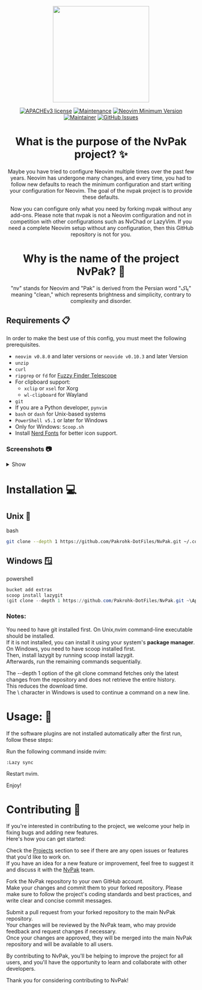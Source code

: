 <p align="center">
  <img width="256" height="256" src="https://user-images.githubusercontent.com/27810360/190279839-f6685b5f-4c56-41b3-b1b5-a8768cc52fb6.gif">
</p>

<div align="center">

[![APACHEv3 license](https://img.shields.io/badge/License-APACHEv2-red.svg?style=flat-square)](https://github.com/Pakrohk-DotFiles/NvPak/blob/main/LICENSE)
[![Maintenance](https://img.shields.io/badge/Maintained%3F-yes-green.svg?style=flat-square)](https://github.com/Pakrohk-DotFiles/NvPak/graphs/commit-activity)
[![Neovim Minimum Version](https://img.shields.io/badge/Neovim-0.8.0-blueviolet.svg?style=flat-square&logo=Neovim&color=90E59A&logoColor=white)](https://github.com/neovim/neovim)
[![Maintainer](https://img.shields.io/badge/maintainer-theMaintainer-blue?style=flat-square)](https://github.com/Pakrohk)
[![GitHub Issues](https://img.shields.io/github/issues/pakrohk-dotfiles/NvPak.svg?style=flat-square&label=Issues&color=d77982)](https://github.com/Pakrohk-DotFiles/NvPak/issues)

# What is the purpose of the NvPak project? ✨

Maybe you have tried to configure Neovim multiple times over the past few years. Neovim has undergone many changes, and every time, you had to follow new defaults to reach the minimum configuration and start writing your configuration for Neovim. The goal of the nvpak project is to provide these defaults.

Now you can configure only what you need by forking nvpak without any add-ons. Please note that nvpak is not a Neovim configuration and not in competition with other configurations such as NvChad or LazyVim. If you need a complete Neovim setup without any configuration, then this GitHub repository is not for you.

# Why is the name of the project NvPak? 🌟

"nv" stands for Neovim and "Pak" is derived from the Persian word "پاک" meaning "clean," which represents brightness and simplicity, contrary to complexity and disorder. 

</div>

## Requirements 📋

In order to make the best use of this config, you must meet the following prerequisites.

- `neovim v0.8.0` and later versions or `neovide v0.10.3` and later Version
- `unzip`
- `curl`
- `ripgrep` or `fd` for [Fuzzy Finder Telescope](https://github.com/BurntSushi/ripgrep)
- For clipboard support:
  - `xclip` or `xsel` for Xorg
  - `wl-clipboard` for Wayland
- `git`
- If you are a Python developer, `pynvim`
- `bash` or `dash` for Unix-based systems
- `PowerShell v5.1` or later for Windows
- Only for Windows: `Scoop.sh`
- Install [Nerd Fonts](https://github.com/ryanoasis/nerd-fonts) for better icon support.

### Screenshots 📷

<details>
<summary>
Show
</summary>
<br>



![full](https://user-images.githubusercontent.com/27810360/215935940-81f0b59b-9382-4915-a395-f6903f07c1a8.png)

![autocompelet](https://user-images.githubusercontent.com/27810360/215936237-96bc8604-1597-4aa9-bbfb-4709cae73016.png)

![NeoVide](https://user-images.githubusercontent.com/27810360/181910971-43f34b7f-116a-4981-a9d6-37db0c1526f1.png)

![Fuzzy Finder](https://user-images.githubusercontent.com/48873115/217238383-51c83389-ef78-414c-bdda-2896033ce389.png)

![CmdLine](https://user-images.githubusercontent.com/27810360/181955593-80e4480b-e158-4be7-abe0-0509072d1118.png)

![show error and warns details](https://user-images.githubusercontent.com/27810360/215936761-4ec5c34c-789e-426f-91a4-dca3b6b2a7d1.png)

</details>

# Installation 💻
## Unix 🐧
bash
```bash
git clone --depth 1 https://github.com/Pakrohk-DotFiles/NvPak.git ~/.config/nvim && nvim
```
## Windows 🪟
powershell
```powershell
bucket add extras
scoop install lazygit
(git clone --depth 1 https://github.com/Pakrohk-DotFiles/NvPak.git ~\AppData\Local\nvim\) -and (nvim)
```
### Notes:

You need to have git installed first.
On Unix,nvim command-line executable should be installed. \
If it is not installed, you can install it using your system's **package manager**.\
On Windows, you need to have scoop installed first. \
Then, install lazygit by running scoop install lazygit.\
Afterwards, run the remaining commands sequentially.

The --depth 1 option of the git clone command fetches only the latest changes from the repository and does not retrieve the entire history.\
This reduces the download time.\
The \ character in Windows is used to continue a command on a new line.


# Usage: 🚀

If the software plugins are not installed automatically after the first run, follow these steps:

Run the following command inside nvim:

```
:Lazy sync
```

Restart nvim.

Enjoy!


# Contributing 🤝


If you're interested in contributing to the project, we welcome your help in fixing bugs and adding new features.\
 Here's how you can get started:
 
Check the [Projects](https://github.com/EvolveBeyond/NvPak) section to see if there are any open issues or features that you'd like to work on. \
If you have an idea for a new feature or improvement, feel free to suggest it and discuss it with the [NvPak](https://github.com/EvolveBeyond/NvPak) team.

Fork the NvPak repository to your own GitHub account.\
Make your changes and commit them to your forked repository. Please make sure to follow the project's coding standards and best practices, and write clear and concise commit messages.

Submit a pull request from your forked repository to the main NvPak repository.\
 Your changes will be reviewed by the NvPak team, who may provide feedback and request changes if necessary.\
Once your changes are approved, they will be merged into the main NvPak repository and will be available to all users.

By contributing to NvPak, you'll be helping to improve the project for all users, and you'll have the opportunity to learn and collaborate with other developers.

 Thank you for considering contributing to NvPak!




